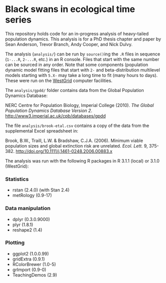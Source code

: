 # Black swans in ecological time series

This repository holds code for an in-progress analysis of heavy-tailed
population dynamics. This analysis is for a PhD thesis chapter and paper by
Sean Anderson, Trevor Branch, Andy Cooper, and Nick Dulvy.

The analysis (`analysis/`) can be run by `source()`ing the `.R` files in
sequence (`1-...R`, `2-...R`, etc.) in an R console. Files that start with the
same number can be sourced in any order. Note that some components (population
dynamic model fitting files that start with `2-` and beta-distribution
multilevel models starting with `5.X-` may take a long time to fit (many hours
to days). These were run on the [WestGrid](https://www.westgrid.ca/) computer
facilities.

The `analysis/gpdd/` folder contains data from the Global Population Dynamics
Database:

NERC Centre for Population Biology, Imperial College (2010). *The Global
Population Dynamics Database Version 2*.
<http://www3.imperial.ac.uk/cpb/databases/gpdd>

The file `analysis/brook-etal.csv` contains a copy of the data from the
supplemental Excel spreadsheet in:

Brook, B.W., Traill, L.W. & Bradshaw, C.J.A. (2006).
Minimum viable population sizes and global extinction risk are unrelated.
*Ecol. Lett.* 9, 375-382. <http://doi.org/10.1111/j.1461-0248.2006.00883.x>

The analysis was run with the following R packages in R 3.1.1 (local) or 3.1.0
(WestGrid):

### Statistics
- rstan (2.4.0) (with Stan 2.4)
- metRology (0.9-17)

### Data manipulation
- dplyr (0.3.0.9000)
- plyr (1.8.1)
- reshape2 (1.4)

### Plotting
- ggplot2 (1.0.0.99)
- gridExtra (0.9.1)
- RColorBrewer (1.0-5)
- grImport (0.9-0)
- TeachingDemos (2.9)
